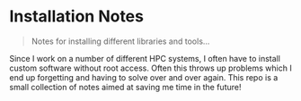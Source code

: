 # Installation Notes

> Notes for installing different libraries and tools...

Since I work on a number of different HPC systems, I often have to install custom software without root access.  Often this throws up problems which I end up forgetting and having to solve over and over again.  This repo is a small collection of notes aimed at saving me time in the future!
